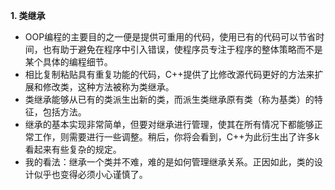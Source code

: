 **1. 类继承**
- OOP编程的主要目的之一便是提供可重用的代码，使用已有的代码可以节省时间，也有助于避免在程序中引入错误，使程序员专注于程序的整体策略而不是某个具体的编程细节。
- 相比复制粘贴具有重复功能的代码，C++提供了比修改源代码更好的方法来扩展和修改类，这种方法被称为类继承。
- 类继承能够从已有的类派生出新的类，而派生类继承原有类（称为基类）的特征，包括方法。
- 继承的基本实现非常简单，但要对继承进行管理，使其在所有情况下都能够正常工作，则需要进行一些调整。稍后，你将会看到，C++为此衍生出了许多k看起来有些复杂的规定。
- 我的看法：继承一个类并不难，难的是如何管理继承关系。正因如此，类的设计似乎也变得必须小心谨慎了。





